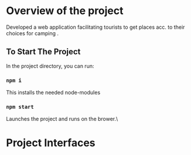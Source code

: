 # Overview of the project

Developed a web application facilitating
tourists to get places acc. to their choices
for camping .


## To Start The Project

In the project directory, you can run:

### `npm i`

This installs the needed node-modules


### `npm start`

Launches the project and runs on the brower.\

# Project Interfaces


